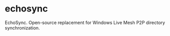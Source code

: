 echosync
========

EchoSync. Open-source replacement for Windows Live Mesh P2P directory synchronization.